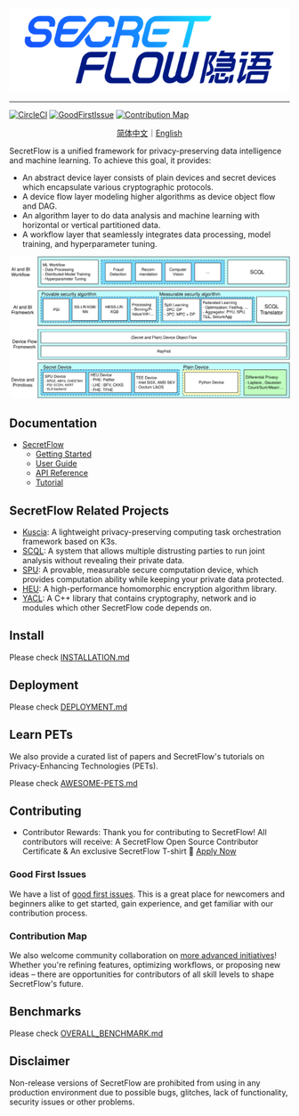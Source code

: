 <div align="center">
    <img src="docs/_static/logo-light.png">
</div>

---

[![CircleCI](https://dl.circleci.com/status-badge/img/gh/secretflow/secretflow/tree/main.svg?style=svg)](https://dl.circleci.com/status-badge/redirect/gh/secretflow/secretflow/tree/main)
[![GoodFirstIssue](https://img.shields.io/badge/SecretFlow-Good%20First%20Issue-green)](https://github.com/orgs/secretflow/projects/12/)
[![Contribution Map](https://img.shields.io/badge/SecretFlow-Contribution%20Map-1677FF)](https://github.com/orgs/secretflow/projects/11/)

<p align="center">
<a href="./README.zh-CN.md">简体中文</a>｜<a href="./README.md">English</a>
</p>

SecretFlow is a unified framework for privacy-preserving data intelligence and machine learning. To achieve this goal,
it provides:

- An abstract device layer consists of plain devices and secret devices which encapsulate various cryptographic protocols.
- A device flow layer modeling higher algorithms as device object flow and DAG.
- An algorithm layer to do data analysis and machine learning with horizontal or vertical partitioned data.
- A workflow layer that seamlessly integrates data processing, model training, and hyperparameter tuning.

<div align="center">
    <img src="docs/_static/secretflow_arch.svg">
</div>

## Documentation

- [SecretFlow](https://www.secretflow.org.cn/docs/secretflow)
  - [Getting Started](https://www.secretflow.org.cn/docs/secretflow/getting_started)
  - [User Guide](https://www.secretflow.org.cn/docs/secretflow/user_guide)
  - [API Reference](https://www.secretflow.org.cn/docs/secretflow/api)
  - [Tutorial](https://www.secretflow.org.cn/docs/secretflow/tutorial)

## SecretFlow Related Projects

- [Kuscia](https://github.com/secretflow/kuscia): A lightweight privacy-preserving computing task orchestration framework based on K3s.
- [SCQL](https://github.com/secretflow/scql): A system that allows multiple distrusting parties to run joint analysis without revealing their private data.
- [SPU](https://github.com/secretflow/spu): A provable, measurable secure computation device, which provides computation ability while keeping your private data protected.
- [HEU](https://github.com/secretflow/heu): A high-performance homomorphic encryption algorithm library.
- [YACL](https://github.com/secretflow/yacl): A C++ library that contains cryptography, network and io modules which other SecretFlow code depends on.

## Install

Please check [INSTALLATION.md](./docs/getting_started/installation.md)

## Deployment

Please check [DEPLOYMENT.md](./docs/getting_started/deployment.md)

## Learn PETs

We also provide a curated list of papers and SecretFlow's tutorials on Privacy-Enhancing Technologies (PETs).

Please check [AWESOME-PETS.md](./docs/awesome-pets/awesome-pets.md)

## Contributing

- Contributor Rewards: Thank you for contributing to SecretFlow! All contributors will receive: A SecretFlow Open Source Contributor Certificate & An exclusive SecretFlow T-shirt 📌 [Apply Now](https://studio.secretflow.com/activity/fhelc1w2nmx0g0n/detail)

### Good First Issues
We have a list of [good first issues](https://github.com/orgs/secretflow/projects/12/). This is a great place for newcomers and beginners alike to get started, gain experience, and get familiar with our contribution process.

### Contribution Map 
We also welcome community collaboration on [more advanced initiatives](https://github.com/orgs/secretflow/projects/11/)! Whether you're refining features, optimizing workflows, or proposing new ideas – there are opportunities for contributors of all skill levels to shape SecretFlow's future. 

## Benchmarks

Please check [OVERALL_BENCHMARK.md](./docs/developer/benchmark/overall_benchmark.md)

## Disclaimer

Non-release versions of SecretFlow are prohibited from using in any production environment due to possible bugs, glitches, lack of functionality, security issues or other problems.
